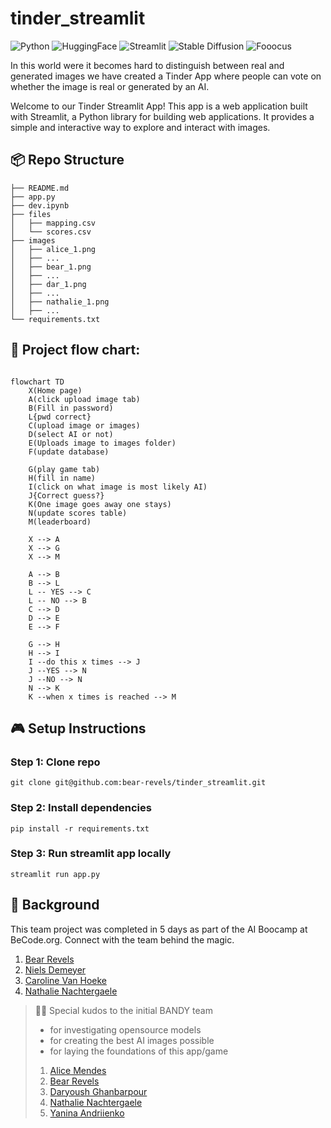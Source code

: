 # tinder_streamlit

![Python](https://img.shields.io/badge/python-3670A0?style=for-the-badge&logo=python&logoColor=ffdd54)
![HuggingFace](https://img.shields.io/badge/huggingface-0077B5?style=for-the-badge&logo=huggingface&logoColor=white)
![Streamlit](https://img.shields.io/badge/streamlit-0077B5?style=for-the-badge&logo=streamlit&logoColor=white)
![Stable Diffusion](https://img.shields.io/badge/stable_diffusion-3670A0?style=for-the-badge&logo=stable-diffusion&logoColor=white)
![Fooocus](https://img.shields.io/badge/foocus-0077B5?style=for-the-badge&logo=foocus&logoColor=white)

In this world were it becomes hard to distinguish between real and generated images we have created a Tinder App where people can vote on whether the image is real or generated by an AI.

Welcome to our Tinder Streamlit App! 
This app is a web application built with Streamlit, a Python library for building web applications. It provides a simple and interactive way to explore and interact with images.

## 📦 Repo Structure

```
├── README.md
├── app.py
├── dev.ipynb
├── files
│   ├── mapping.csv
│   └── scores.csv
├── images
│   ├── alice_1.png
│   ├── ...
│   ├── bear_1.png
│   ├── ...
│   ├── dar_1.png
│   ├── ...
│   ├── nathalie_1.png
│   ├── ...
└── requirements.txt
```

## 🚀  Project flow chart:

```mermaid

flowchart TD
    X(Home page)
    A(click upload image tab)
    B(Fill in password)
    L{pwd correct}
    C(upload image or images)
    D(select AI or not)
    E(Uploads image to images folder)
    F(update database)

    G(play game tab)
    H(fill in name)
    I(click on what image is most likely AI)
    J{Correct guess?}
    K(One image goes away one stays)
    N(update scores table)
    M(leaderboard)

    X --> A
    X --> G
    X --> M

    A --> B
    B --> L
    L -- YES --> C
    L -- NO --> B
    C --> D
    D --> E
    E --> F

    G --> H
    H --> I
    I --do this x times --> J
    J --YES --> N
    J --NO --> N
    N --> K
    K --when x times is reached --> M

```


## 🎮 Setup Instructions

### Step 1: Clone repo
```
git clone git@github.com:bear-revels/tinder_streamlit.git
```

### Step 2: Install dependencies
```
pip install -r requirements.txt
```

### Step 3: Run streamlit app locally
```
streamlit run app.py
```


## 📌 Background

This team project was completed in 5 days as part of the AI Boocamp at BeCode.org. Connect with the team behind the magic.

1. [Bear Revels](https://www.linkedin.com/in/bear-revels/)
2. [Niels Demeyer](https://github.com/niels-demeyer)
3. [Caroline Van Hoeke](https://www.linkedin.com/in/caroline-van-hoeke/)
4. [Nathalie Nachtergaele](https://www.linkedin.com/in/nathalie-nachtergaele/)


> 🙋‍♂️ Special kudos to the initial BANDY team
> * for investigating opensource models
> * for creating the best AI images possible 
> * for laying the foundations of this app/game
>1. [Alice Mendes](https://www.linkedin.com/in/alice-edcm/)
>2. [Bear Revels](https://www.linkedin.com/in/bear-revels/)
>3. [Daryoush Ghanbarpour](https://www.linkedin.com/in/daryoushghanbarpour/)
>4. [Nathalie Nachtergaele](https://www.linkedin.com/in/nathalie-nachtergaele/)
>5. [Yanina Andriienko](https://www.linkedin.com/in/yanina-andriienko-7a2984287/)
